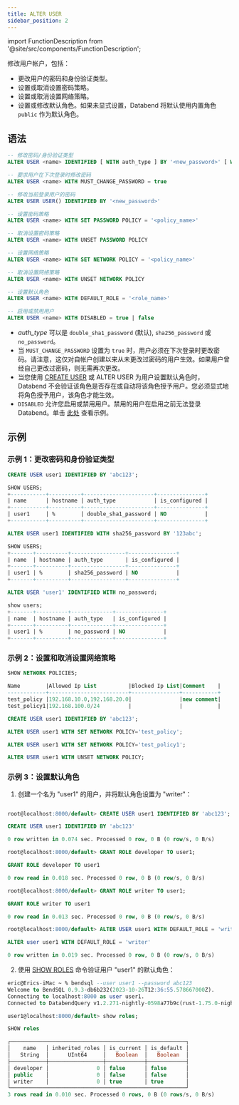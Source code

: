 ```yaml
---
title: ALTER USER
sidebar_position: 2
---
```


import FunctionDescription from '@site/src/components/FunctionDescription';

<FunctionDescription description="Introduced or updated: v1.2.566"/>

修改用户帐户，包括：

- 更改用户的密码和身份验证类型。
- 设置或取消设置密码策略。
- 设置或取消设置网络策略。
- 设置或修改默认角色。如果未显式设置，Databend 将默认使用内置角色 `public` 作为默认角色。

## 语法

```sql
-- 修改密码/身份验证类型
ALTER USER <name> IDENTIFIED [ WITH auth_type ] BY '<new_password>' [ WITH MUST_CHANGE_PASSWORD = true | false ]

-- 要求用户在下次登录时修改密码
ALTER USER <name> WITH MUST_CHANGE_PASSWORD = true

-- 修改当前登录用户的密码
ALTER USER USER() IDENTIFIED BY '<new_password>'

-- 设置密码策略
ALTER USER <name> WITH SET PASSWORD POLICY = '<policy_name>'

-- 取消设置密码策略
ALTER USER <name> WITH UNSET PASSWORD POLICY

-- 设置网络策略
ALTER USER <name> WITH SET NETWORK POLICY = '<policy_name>'

-- 取消设置网络策略
ALTER USER <name> WITH UNSET NETWORK POLICY

-- 设置默认角色
ALTER USER <name> WITH DEFAULT_ROLE = '<role_name>'

-- 启用或禁用用户
ALTER USER <name> WITH DISABLED = true | false
```

- _auth_type_ 可以是 `double_sha1_password` (默认), `sha256_password` 或 `no_password`。
- 当 `MUST_CHANGE_PASSWORD` 设置为 `true` 时，用户必须在下次登录时更改密码。请注意，这仅对自帐户创建以来从未更改过密码的用户生效。如果用户曾经自己更改过密码，则无需再次更改。
- 当您使用 [CREATE USER](01-user-create-user.md) 或 ALTER USER 为用户设置默认角色时，Databend 不会验证该角色是否存在或自动将该角色授予用户。您必须显式地将角色授予用户，该角色才能生效。
- `DISABLED` 允许您启用或禁用用户。禁用的用户在启用之前无法登录 Databend。单击 [此处](01-user-create-user.md#example-5-creating-user-in-disabled-state) 查看示例。

## 示例

### 示例 1：更改密码和身份验证类型

```sql
CREATE USER user1 IDENTIFIED BY 'abc123';

SHOW USERS;
+-----------+----------+----------------------+---------------+
| name      | hostname | auth_type            | is_configured |
+-----------+----------+----------------------+---------------+
| user1     | %        | double_sha1_password | NO            |
+-----------+----------+----------------------+---------------+

ALTER USER user1 IDENTIFIED WITH sha256_password BY '123abc';

SHOW USERS;
+-------+----------+-----------------+---------------+
| name  | hostname | auth_type       | is_configured |
+-------+----------+-----------------+---------------+
| user1 | %        | sha256_password | NO            |
+-------+----------+-----------------+---------------+

ALTER USER 'user1' IDENTIFIED WITH no_password;

show users;
+-------+----------+-------------+---------------+
| name  | hostname | auth_type   | is_configured |
+-------+----------+-------------+---------------+
| user1 | %        | no_password | NO            |
+-------+----------+-------------+---------------+
```

### 示例 2：设置和取消设置网络策略

```sql
SHOW NETWORK POLICIES;

Name        |Allowed Ip List          |Blocked Ip List|Comment    |
------------+-------------------------+---------------+-----------+
test_policy |192.168.10.0,192.168.20.0|               |new comment|
test_policy1|192.168.100.0/24         |               |           |

CREATE USER user1 IDENTIFIED BY 'abc123';

ALTER USER user1 WITH SET NETWORK POLICY='test_policy';

ALTER USER user1 WITH SET NETWORK POLICY='test_policy1';

ALTER USER user1 WITH UNSET NETWORK POLICY;
```

### 示例 3：设置默认角色

1. 创建一个名为 "user1" 的用户，并将默认角色设置为 "writer"：

```sql title='Connect as user "root":'

root@localhost:8000/default> CREATE USER user1 IDENTIFIED BY 'abc123';

CREATE USER user1 IDENTIFIED BY 'abc123'

0 row written in 0.074 sec. Processed 0 row, 0 B (0 row/s, 0 B/s)

root@localhost:8000/default> GRANT ROLE developer TO user1;

GRANT ROLE developer TO user1

0 row read in 0.018 sec. Processed 0 row, 0 B (0 row/s, 0 B/s)

root@localhost:8000/default> GRANT ROLE writer TO user1;

GRANT ROLE writer TO user1

0 row read in 0.013 sec. Processed 0 row, 0 B (0 row/s, 0 B/s)

root@localhost:8000/default> ALTER USER user1 WITH DEFAULT_ROLE = 'writer';

ALTER user user1 WITH DEFAULT_ROLE = 'writer'

0 row written in 0.019 sec. Processed 0 row, 0 B (0 row/s, 0 B/s)
```

2. 使用 [SHOW ROLES](04-user-show-roles.md) 命令验证用户 "user1" 的默认角色：

```sql title='Connect as user "user1":'
eric@Erics-iMac ~ % bendsql --user user1 --password abc123
Welcome to BendSQL 0.9.3-db6b232(2023-10-26T12:36:55.578667000Z).
Connecting to localhost:8000 as user user1.
Connected to DatabendQuery v1.2.271-nightly-0598a77b9c(rust-1.75.0-nightly-2023-12-26T11:29:04.266265000Z)

user1@localhost:8000/default> show roles;

SHOW roles

┌───────────────────────────────────────────────────────┐
│    name   │ inherited_roles │ is_current │ is_default │
│   String  │      UInt64     │   Boolean  │   Boolean  │
├───────────┼─────────────────┼────────────┼────────────┤
│ developer │               0 │ false      │ false      │
│ public    │               0 │ false      │ false      │
│ writer    │               0 │ true       │ true       │
└───────────────────────────────────────────────────────┘
3 rows read in 0.010 sec. Processed 0 rows, 0 B (0 rows/s, 0 B/s)
```
